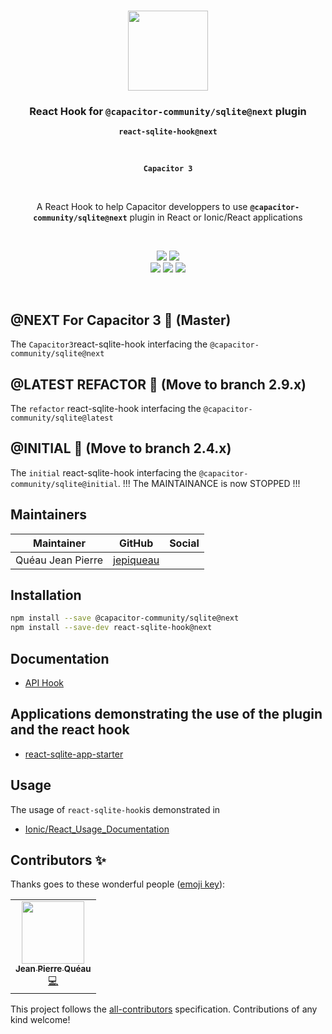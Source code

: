 <p align="center"><br><img src="https://avatars3.githubusercontent.com/u/16580653?v=4" width="128" height="128" /></p>

<h3 align="center">React Hook for <code>@capacitor-community/sqlite@next</code> plugin</h3>
<p align="center"><strong><code>react-sqlite-hook@next</code></strong></p>
<br>
<p align="center"><strong><code>Capacitor 3</code></strong></p>
<br>
<p align="center">
  A React Hook to help Capacitor developpers to use <strong><code>@capacitor-community/sqlite@next</code></strong> plugin in React or Ionic/React applications
</p>

<br>
<p align="center">
    <img src="https://img.shields.io/maintenance/yes/2021?style=flat-square" />
    <a href="https://www.npmjs.com/package/react-sqlite-hook"><img src="https://img.shields.io/npm/l/react-sqlite-hook?style=flat-square" /></a>
<br>
  <a href="https://www.npmjs.com/package/react-sqlite-hook"><img src="https://img.shields.io/npm/dw/react-sqlite-hook?style=flat-square" /></a>
  <a href="https://www.npmjs.com/package/react-sqlite-hook"><img src="https://img.shields.io/npm/v/react-sqlite-hook/next?style=flat-square" /></a>
<!-- ALL-CONTRIBUTORS-BADGE:START - Do not remove or modify this section -->
<a href="#contributors-"><img src="https://img.shields.io/badge/all%20contributors-1-orange?style=flat-square" /></a>
<!-- ALL-CONTRIBUTORS-BADGE:END -->
</p>
<br>

## @NEXT For Capacitor 3 🚧 (Master)

The `Capacitor3`react-sqlite-hook interfacing the `@capacitor-community/sqlite@next`

## @LATEST REFACTOR 🚀 (Move to branch 2.9.x)

The `refactor` react-sqlite-hook interfacing the `@capacitor-community/sqlite@latest`

## @INITIAL 🛑 (Move to branch 2.4.x)

The `initial` react-sqlite-hook interfacing the `@capacitor-community/sqlite@initial`. !!! The MAINTAINANCE is now STOPPED !!!
<br>

## Maintainers

| Maintainer        | GitHub                                    | Social |
| ----------------- | ----------------------------------------- | ------ |
| Quéau Jean Pierre | [jepiqueau](https://github.com/jepiqueau) |        |


## Installation

```bash
npm install --save @capacitor-community/sqlite@next
npm install --save-dev react-sqlite-hook@next
```

## Documentation

- [API Hook](https://github.com/jepiqueau/react-sqlite-hook/tree/master/docs/APIHook.md)


## Applications demonstrating the use of the plugin and the react hook

 - [react-sqlite-app-starter](https://github.com/jepiqueau/react-sqlite-app-starter)


## Usage 

The usage of `react-sqlite-hook`is demonstrated in

- [Ionic/React_Usage_Documentation](https://github.com/capacitor-community/sqlite/blob/master/docs/Ionic-React-Usage.md)



## Contributors ✨

Thanks goes to these wonderful people ([emoji key](https://allcontributors.org/docs/en/emoji-key)):

<!-- ALL-CONTRIBUTORS-LIST:START - Do not remove or modify this section -->
<!-- prettier-ignore-start -->
<!-- markdownlint-disable -->
<table>
  <tr>
    <td align="center"><a href="https://github.com/jepiqueau"><img src="https://avatars3.githubusercontent.com/u/16580653?v=4" width="100px;" alt=""/><br /><sub><b>Jean Pierre Quéau</b></sub></a><br /><a href="https://github.com/jepiqueau/react-sqlite-hook/commits?author=jepiqueau" title="Code">💻</a></td>
  </tr>
</table>

<!-- markdownlint-enable -->
<!-- prettier-ignore-end -->

<!-- ALL-CONTRIBUTORS-LIST:END -->

This project follows the [all-contributors](https://github.com/all-contributors/all-contributors) specification. Contributions of any kind welcome!



